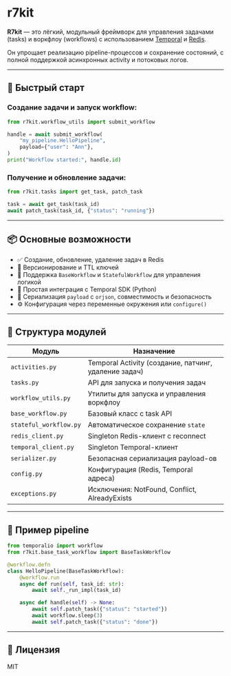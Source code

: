 # r7kit

**R7kit** — это лёгкий, модульный фреймворк для управления задачами (tasks) и воркфлоу (workflows) с использованием [Temporal](https://temporal.io/) и [Redis](https://redis.io/).

Он упрощает реализацию pipeline-процессов и сохранение состояний, с полной поддержкой асинхронных activity и потоковых логов.

---

## 🚀 Быстрый старт

### Создание задачи и запуск workflow:

```python
from r7kit.workflow_utils import submit_workflow

handle = await submit_workflow(
    "my_pipeline.HelloPipeline",
    payload={"user": "Ann"},
)
print("Workflow started:", handle.id)
```

### Получение и обновление задачи:

```python
from r7kit.tasks import get_task, patch_task

task = await get_task(task_id)
await patch_task(task_id, {"status": "running"})
```

---

## 📦 Основные возможности

- ✅ Создание, обновление, удаление задач в Redis
- 🔁 Версионирование и TTL ключей
- 🧠 Поддержка `BaseWorkflow` и `StatefulWorkflow` для управления логикой
- 🔌 Простая интеграция с Temporal SDK (Python)
- 📜 Сериализация `payload` с `orjson`, совместимость и безопасность
- ⚙️ Конфигурация через переменные окружения или `configure()`

---

## 📁 Структура модулей

| Модуль | Назначение |
|--------|------------|
| `activities.py` | Temporal Activity (создание, патчинг, удаление задач) |
| `tasks.py` | API для запуска и получения задач |
| `workflow_utils.py` | Утилиты для запуска и управления воркфлоу |
| `base_workflow.py` | Базовый класс с task API |
| `stateful_workflow.py` | Автоматическое сохранение `state` |
| `redis_client.py` | Singleton Redis-клиент с reconnect |
| `temporal_client.py` | Singleton Temporal-клиент |
| `serializer.py` | Безопасная сериализация payload-ов |
| `config.py` | Конфигурация (Redis, Temporal адреса) |
| `exceptions.py` | Исключения: NotFound, Conflict, AlreadyExists |

---

## 🧪 Пример pipeline

```python
from temporalio import workflow
from r7kit.base_task_workflow import BaseTaskWorkflow

@workflow.defn
class HelloPipeline(BaseTaskWorkflow):
    @workflow.run
    async def run(self, task_id: str):
        await self._run_impl(task_id)

    async def handle(self) -> None:
        await self.patch_task({"status": "started"})
        await workflow.sleep(3)
        await self.patch_task({"status": "done"})
```

---

## 📝 Лицензия

MIT
